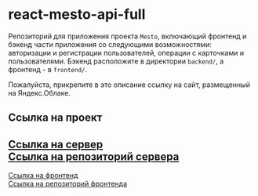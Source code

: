 # react-mesto-api-full
Репозиторий для приложения проекта `Mesto`, включающий фронтенд и бэкенд части приложения со следующими возможностями: авторизации и регистрации пользователей, операции с карточками и пользователями. Бэкенд расположите в директории `backend/`, а фронтенд - в `frontend/`. 
  
Пожалуйста, прикрепите в это описание ссылку на сайт, размещенный на Яндекс.Облаке.

## Ссылка на проект
[Ссылка на сервер](https://api.server-mesto.ru/)  
[Ссылка на репозиторий сервера](https://github.com/BaturinSS/express-mesto-gha/)  
---
[Ссылка на фронтенд](https://server-mesto.ru/)  
[Ссылка на репозиторий фронтенда](https://github.com/BaturinSS/react-mesto-auth/)  
